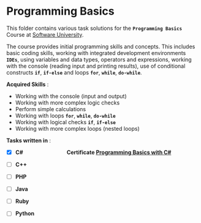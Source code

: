 # Programming Basics

This folder contains various task solutions for the **`Programming Basics`** Course at [Software University](https://softuni.bg/).

The course provides initial programming skills and concepts. This includes basic coding skills, working with integrated development environments **`IDEs`**, using variables and data types, operators and expressions, working with the console (reading input and printing results), use of conditional constructs **`if`**, **`if-else`** and loops **`for`**, **`while`**, **`do-while`**.

**Acquired Skills** :
* Working with the console (input and output)
* Working with more complex logic checks
* Perform simple calculations
* Working with loops **`for`**, **`while`**, **`do-while`**
* Working with logical checks **`if`**, **`if-else`**
* Working with more complex loops (nested loops)


**Tasks written in** :
- [x] **C#** &nbsp;&nbsp;&nbsp;&nbsp;&nbsp;&nbsp;&nbsp;&nbsp;&nbsp;&nbsp;&nbsp;&nbsp;&nbsp;&nbsp;&nbsp;&nbsp;&nbsp;&nbsp;&nbsp;&nbsp;&nbsp;&nbsp;&nbsp;&nbsp;&nbsp;&nbsp;&nbsp; **Certificate [Programming Basics with C#](https://softuni.bg/certificates/details/68527/2d31282e)**
- [ ] **C++**
- [ ] **PHP**
- [ ] **Java**
- [ ] **Ruby**
- [ ] **Python**


